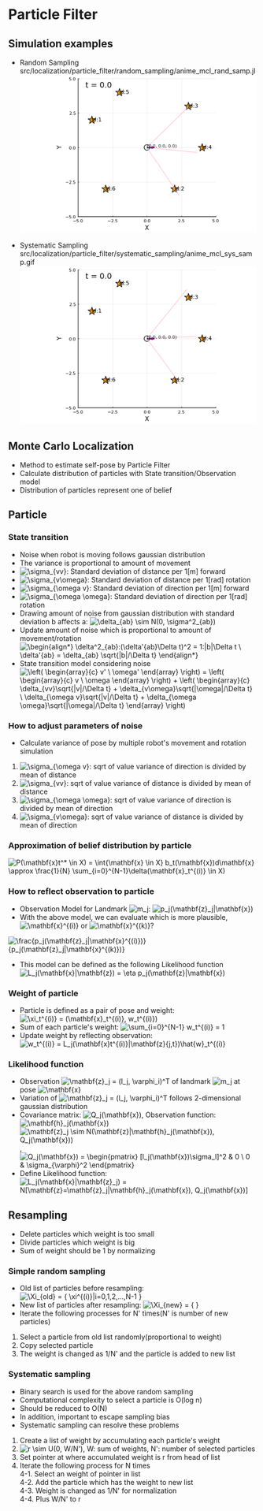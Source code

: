 # Particle Filter

## Simulation examples
* Random Sampling  
src/localization/particle_filter/random_sampling/anime_mcl_rand_samp.jl  
![](random_sampling/anime_mcl_rand_samp.gif)  

* Systematic Sampling  
src/localization/particle_filter/systematic_sampling/anime_mcl_sys_samp.gif  
![](systematic_sampling/anime_mcl_sys_samp.gif)  

## Monte Carlo Localization
* Method to estimate self-pose by Particle Filter  
* Calculate distribution of particles with State transition/Observation model  
* Distribution of particles represent one of belief  

## Particle

### State transition
* Noise when robot is moving follows gaussian distribution  
* The variance is proportional to amount of movement  
* ![\sigma_{vv}
](https://render.githubusercontent.com/render/math?math=%5Clarge+%5Cdisplaystyle+%5Csigma_%7Bvv%7D%0A): Standard deviation of distance per 1[m] forward  
* ![\sigma_{v\omega}
](https://render.githubusercontent.com/render/math?math=%5Clarge+%5Cdisplaystyle+%5Csigma_%7Bv%5Comega%7D%0A): Standard deviation of distance per 1[rad] rotation  
* ![\sigma_{\omega v}
](https://render.githubusercontent.com/render/math?math=%5Clarge+%5Cdisplaystyle+%5Csigma_%7B%5Comega+v%7D%0A): Standard deviation of direction per 1[m] forward  
* ![\sigma_{\omega \omega}
](https://render.githubusercontent.com/render/math?math=%5Clarge+%5Cdisplaystyle+%5Csigma_%7B%5Comega+%5Comega%7D%0A): Standard deviation of direction per 1[rad] rotation  
* Drawing amount of noise from gaussian distribution with standard deviation b affects a: ![\delta_{ab} \sim N(0, \sigma^2_{ab})
](https://render.githubusercontent.com/render/math?math=%5Clarge+%5Cdisplaystyle+%5Cdelta_%7Bab%7D+%5Csim+N%280%2C+%5Csigma%5E2_%7Bab%7D%29%0A)  
* Update amount of noise which is proportional to amount of movement/rotation  
![\begin{align*}
\delta^2_{ab}:(\delta'_{ab}\Delta t)^2 = 1:|b|\Delta t \\
\delta'_{ab} = \delta_{ab} \sqrt{|b|/\Delta t}
\end{align*}
](https://render.githubusercontent.com/render/math?math=%5Clarge+%5Cdisplaystyle+%5Cbegin%7Balign%2A%7D%0A%5Cdelta%5E2_%7Bab%7D%3A%28%5Cdelta%27_%7Bab%7D%5CDelta+t%29%5E2+%3D+1%3A%7Cb%7C%5CDelta+t+%5C%5C%0A%5Cdelta%27_%7Bab%7D+%3D+%5Cdelta_%7Bab%7D+%5Csqrt%7B%7Cb%7C%2F%5CDelta+t%7D%0A%5Cend%7Balign%2A%7D%0A)  
* State transition model considering noise  
![\left(
    \begin{array}{c}
      v' \\
      \omega'
    \end{array}
  \right) =
  \left(
    \begin{array}{c}
      v \\
      \omega
    \end{array}
  \right) + 
  \left(
    \begin{array}{c}
      \delta_{vv}\sqrt{|v|/\Delta t} + \delta_{v\omega}\sqrt{|\omega|/\Delta t} \\
      \delta_{\omega v}\sqrt{|v|/\Delta t} + \delta_{\omega \omega}\sqrt{|\omega|/\Delta t}
    \end{array}
  \right)
](https://render.githubusercontent.com/render/math?math=%5Clarge+%5Cdisplaystyle+%5Cleft%28%0A++++%5Cbegin%7Barray%7D%7Bc%7D%0A++++++v%27+%5C%5C%0A++++++%5Comega%27%0A++++%5Cend%7Barray%7D%0A++%5Cright%29+%3D%0A++%5Cleft%28%0A++++%5Cbegin%7Barray%7D%7Bc%7D%0A++++++v+%5C%5C%0A++++++%5Comega%0A++++%5Cend%7Barray%7D%0A++%5Cright%29+%2B+%0A++%5Cleft%28%0A++++%5Cbegin%7Barray%7D%7Bc%7D%0A++++++%5Cdelta_%7Bvv%7D%5Csqrt%7B%7Cv%7C%2F%5CDelta+t%7D+%2B+%5Cdelta_%7Bv%5Comega%7D%5Csqrt%7B%7C%5Comega%7C%2F%5CDelta+t%7D+%5C%5C%0A++++++%5Cdelta_%7B%5Comega+v%7D%5Csqrt%7B%7Cv%7C%2F%5CDelta+t%7D+%2B+%5Cdelta_%7B%5Comega+%5Comega%7D%5Csqrt%7B%7C%5Comega%7C%2F%5CDelta+t%7D%0A++++%5Cend%7Barray%7D%0A++%5Cright%29%0A)  

### How to adjust parameters of noise
* Calculate variance of pose by multiple robot's movement and rotation simulation  
1. ![\sigma_{\omega v}
](https://render.githubusercontent.com/render/math?math=%5Clarge+%5Cdisplaystyle+%5Csigma_%7B%5Comega+v%7D%0A): sqrt of value variance of direction is divided by mean of distance  
2. ![\sigma_{vv}
](https://render.githubusercontent.com/render/math?math=%5Clarge+%5Cdisplaystyle+%5Csigma_%7Bvv%7D%0A): sqrt of value variance of distance is divided by mean of distance  
3. ![\sigma_{\omega \omega}
](https://render.githubusercontent.com/render/math?math=%5Clarge+%5Cdisplaystyle+%5Csigma_%7B%5Comega+%5Comega%7D%0A): sqrt of value variance of direction is divided by mean of direction  
4. ![\sigma_{v\omega}
](https://render.githubusercontent.com/render/math?math=%5Clarge+%5Cdisplaystyle+%5Csigma_%7Bv%5Comega%7D%0A): sqrt of value variance of distance is divided by mean of direction  

### Approximation of belief distribution by particle
![P(\mathbf{x}_t^* \in X) = \int_{\mathbf{x} \in X} b_t(\mathbf{x})d\mathbf{x} \approx \frac{1}{N} \sum_{i=0}^{N-1}\delta(\mathbf{x}_t^{(i)} \in X)
](https://render.githubusercontent.com/render/math?math=%5Clarge+%5Cdisplaystyle+P%28%5Cmathbf%7Bx%7D_t%5E%2A+%5Cin+X%29+%3D+%5Cint_%7B%5Cmathbf%7Bx%7D+%5Cin+X%7D+b_t%28%5Cmathbf%7Bx%7D%29d%5Cmathbf%7Bx%7D+%5Capprox+%5Cfrac%7B1%7D%7BN%7D+%5Csum_%7Bi%3D0%7D%5E%7BN-1%7D%5Cdelta%28%5Cmathbf%7Bx%7D_t%5E%7B%28i%29%7D+%5Cin+X%29%0A)  

### How to reflect observation to particle
* Observation Model for Landmark ![m_j](https://render.githubusercontent.com/render/math?math=%5Clarge+%5Cdisplaystyle+m_j): ![p_j(\mathbf{z}_j|\mathbf{x})](https://render.githubusercontent.com/render/math?math=%5Clarge+%5Cdisplaystyle+p_j%28%5Cmathbf%7Bz%7D_j%7C%5Cmathbf%7Bx%7D%29)  
* With the above model, we can evaluate which is more plausible, ![\mathbf{x}^{(i)}](https://render.githubusercontent.com/render/math?math=%5Clarge+%5Cdisplaystyle+%5Cmathbf%7Bx%7D%5E%7B%28i%29%7D) or ![\mathbf{x}^{(k)}](https://render.githubusercontent.com/render/math?math=%5Clarge+%5Cdisplaystyle+%5Cmathbf%7Bx%7D%5E%7B%28k%29%7D)?  

![\frac{p_j(\mathbf{z}_j|\mathbf{x}^{(i)})}{p_j(\mathbf{z}_j|\mathbf{x}^{(k)})}](https://render.githubusercontent.com/render/math?math=%5Clarge+%5Cdisplaystyle+%5Cfrac%7Bp_j%28%5Cmathbf%7Bz%7D_j%7C%5Cmathbf%7Bx%7D%5E%7B%28i%29%7D%29%7D%7Bp_j%28%5Cmathbf%7Bz%7D_j%7C%5Cmathbf%7Bx%7D%5E%7B%28k%29%7D%29%7D)  
* This model can be defined as the following Likelihood function  
![L_j(\mathbf{x}|\mathbf{z}) = \eta p_j(\mathbf{z}|\mathbf{x})](https://render.githubusercontent.com/render/math?math=%5Clarge+%5Cdisplaystyle+L_j%28%5Cmathbf%7Bx%7D%7C%5Cmathbf%7Bz%7D%29+%3D+%5Ceta+p_j%28%5Cmathbf%7Bz%7D%7C%5Cmathbf%7Bx%7D%29)  

### Weight of particle
* Particle is defined as a pair of pose and weight: ![\xi_t^{(i)} = (\mathbf{x}_t^{(i)}, w_t^{(i)})
](https://render.githubusercontent.com/render/math?math=%5Clarge+%5Cdisplaystyle+%5Cxi_t%5E%7B%28i%29%7D+%3D+%28%5Cmathbf%7Bx%7D_t%5E%7B%28i%29%7D%2C+w_t%5E%7B%28i%29%7D%29%0A)  
* Sum of each particle's weight: ![\sum_{i=0}^{N-1} w_t^{(i)} = 1](https://render.githubusercontent.com/render/math?math=%5Clarge+%5Cdisplaystyle+%5Csum_%7Bi%3D0%7D%5E%7BN-1%7D+w_t%5E%7B%28i%29%7D+%3D+1)  
* Update weight by reflecting observation: ![w_t^{(i)} = L_j(\mathbf{x}_t^{(i)}|\mathbf{z}_{j,t})\hat{w}_t^{(i)}
](https://render.githubusercontent.com/render/math?math=%5Clarge+%5Cdisplaystyle+w_t%5E%7B%28i%29%7D+%3D+L_j%28%5Cmathbf%7Bx%7D_t%5E%7B%28i%29%7D%7C%5Cmathbf%7Bz%7D_%7Bj%2Ct%7D%29%5Chat%7Bw%7D_t%5E%7B%28i%29%7D%0A)  

### Likelihood function  
* Observation ![\mathbf{z}_j = (l_j, \varphi_i)^T
](https://render.githubusercontent.com/render/math?math=%5Clarge+%5Cdisplaystyle+%5Cmathbf%7Bz%7D_j+%3D+%28l_j%2C+%5Cvarphi_i%29%5ET%0A) of landmark ![m_j
](https://render.githubusercontent.com/render/math?math=%5Clarge+%5Cdisplaystyle+m_j%0A) at pose ![\mathbf{x}
](https://render.githubusercontent.com/render/math?math=%5Clarge+%5Cdisplaystyle+%5Cmathbf%7Bx%7D%0A)  
* Variation of ![\mathbf{z}_j = (l_j, \varphi_i)^T
](https://render.githubusercontent.com/render/math?math=%5Clarge+%5Cdisplaystyle+%5Cmathbf%7Bz%7D_j+%3D+%28l_j%2C+%5Cvarphi_i%29%5ET%0A) follows 2-dimensional gaussian distribution  
* Covariance matrix: ![Q_j(\mathbf{x})
](https://render.githubusercontent.com/render/math?math=%5Clarge+%5Cdisplaystyle+Q_j%28%5Cmathbf%7Bx%7D%29%0A), Observation function: ![\mathbf{h}_j(\mathbf{x})
](https://render.githubusercontent.com/render/math?math=%5Clarge+%5Cdisplaystyle+%5Cmathbf%7Bh%7D_j%28%5Cmathbf%7Bx%7D%29%0A)  
![\mathbf{z}_j \sim N(\mathbf{z}|\mathbf{h}_j(\mathbf{x}), Q_j(\mathbf{x}))
](https://render.githubusercontent.com/render/math?math=%5Clarge+%5Cdisplaystyle+%5Cmathbf%7Bz%7D_j+%5Csim+N%28%5Cmathbf%7Bz%7D%7C%5Cmathbf%7Bh%7D_j%28%5Cmathbf%7Bx%7D%29%2C+Q_j%28%5Cmathbf%7Bx%7D%29%29%0A), ![Q_j(\mathbf{x}) = \begin{pmatrix}
[l_j(\mathbf{x})\sigma_l]^2 & 0 \\
0 & \sigma_{\varphi}^2
\end{pmatrix}
](https://render.githubusercontent.com/render/math?math=%5Clarge+%5Cdisplaystyle+Q_j%28%5Cmathbf%7Bx%7D%29+%3D+%5Cbegin%7Bpmatrix%7D%0A%5Bl_j%28%5Cmathbf%7Bx%7D%29%5Csigma_l%5D%5E2+%26+0+%5C%5C%0A0+%26+%5Csigma_%7B%5Cvarphi%7D%5E2%0A%5Cend%7Bpmatrix%7D%0A)  
* Define Likelihood function: ![L_j(\mathbf{x}|\mathbf{z}_j) = N[\mathbf{z}=\mathbf{z}_j|\mathbf{h}_j(\mathbf{x}), Q_j(\mathbf{x})]](https://render.githubusercontent.com/render/math?math=%5Clarge+%5Cdisplaystyle+L_j%28%5Cmathbf%7Bx%7D%7C%5Cmathbf%7Bz%7D_j%29+%3D+N%5B%5Cmathbf%7Bz%7D%3D%5Cmathbf%7Bz%7D_j%7C%5Cmathbf%7Bh%7D_j%28%5Cmathbf%7Bx%7D%29%2C+Q_j%28%5Cmathbf%7Bx%7D%29%5D)  

## Resampling  
* Delete particles which weight is too small  
* Divide particles which weight is big  
* Sum of weight should be 1 by normalizing  
### Simple random sampling
* Old list of particles before resampling: ![\Xi_{old} = \{ \xi^{(i)}|i=0,1,2,...,N-1 \}
](https://render.githubusercontent.com/render/math?math=%5Clarge+%5Cdisplaystyle+%5CXi_%7Bold%7D+%3D+%5C%7B+%5Cxi%5E%7B%28i%29%7D%7Ci%3D0%2C1%2C2%2C...%2CN-1+%5C%7D%0A)  
* New list of particles after resampling: ![\Xi_{new} = \{ \}
](https://render.githubusercontent.com/render/math?math=%5Clarge+%5Cdisplaystyle+%5CXi_%7Bnew%7D+%3D+%5C%7B+%5C%7D%0A)  
* Iterate the following processes for N' times(N' is number of new particles)  
1. Select a particle from old list randomly(proportional to weight)  
2. Copy selected particle  
3. The weight is changed as 1/N' and the particle is added to new list  
### Systematic sampling
* Binary search is used for the above random sampling  
* Computational complexity to select a particle is O(log n)  
* Should be reduced to O(N)  
* In addition, important to escape sampling bias  
* Systematic sampling can resolve these problems  

1. Create a list of weight by accumulating each particle's weight  
2. ![r \sim U(0, W/N')
](https://render.githubusercontent.com/render/math?math=%5Clarge+%5Cdisplaystyle+r+%5Csim+U%280%2C+W%2FN%27%29%0A), W: sum of weights, N': number of selected particles  
3. Set pointer at where accumulated weight is r from head of list  
4. Iterate the following process for N times  
  4-1. Select an weight of pointer in list  
  4-2. Add the particle which has the weight to new list  
  4-3. Weight is changed as 1/N' for normalization  
  4-4. Plus W/N' to r
